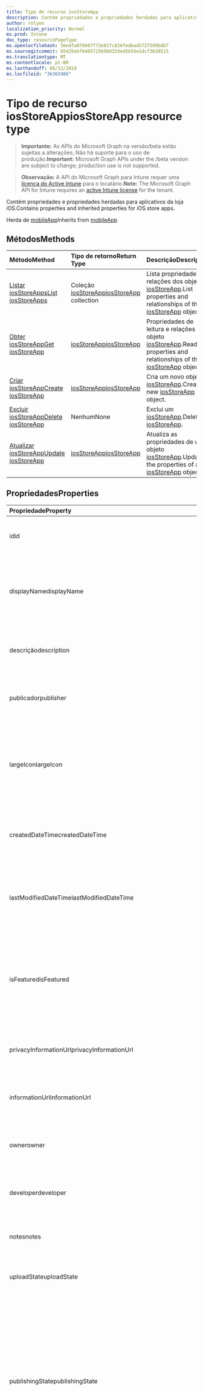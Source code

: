 ```yaml
---
title: Tipo de recurso iosStoreApp
description: Contém propriedades e propriedades herdadas para aplicativos da loja iOS.
author: rolyon
localization_priority: Normal
ms.prod: Intune
doc_type: resourcePageType
ms.openlocfilehash: 56e4fa0f6607f72e81fc826fedbad5727599bdb7
ms.sourcegitcommit: b5425ebf648572569b032ded5b56e1dcf3830515
ms.translationtype: MT
ms.contentlocale: pt-BR
ms.lasthandoff: 08/13/2019
ms.locfileid: "36365986"
---
```

# <a name="iosstoreapp-resource-type"></a><span data-ttu-id="73870-103">Tipo de recurso iosStoreApp</span><span class="sxs-lookup"><span data-stu-id="73870-103">iosStoreApp resource type</span></span>

> <span data-ttu-id="73870-104">**Importante:** As APIs do Microsoft Graph na versão/beta estão sujeitas a alterações; Não há suporte para o uso de produção.</span><span class="sxs-lookup"><span data-stu-id="73870-104">**Important:** Microsoft Graph APIs under the /beta version are subject to change; production use is not supported.</span></span>

> <span data-ttu-id="73870-105">**Observação:** A API do Microsoft Graph para Intune requer uma [licença do Active Intune](https://go.microsoft.com/fwlink/?linkid=839381) para o locatário.</span><span class="sxs-lookup"><span data-stu-id="73870-105">**Note:** The Microsoft Graph API for Intune requires an [active Intune license](https://go.microsoft.com/fwlink/?linkid=839381) for the tenant.</span></span>

<span data-ttu-id="73870-106">Contém propriedades e propriedades herdadas para aplicativos da loja iOS.</span><span class="sxs-lookup"><span data-stu-id="73870-106">Contains properties and inherited properties for iOS store apps.</span></span>


<span data-ttu-id="73870-107">Herda de [mobileApp](../resources/intune-apps-mobileapp.md)</span><span class="sxs-lookup"><span data-stu-id="73870-107">Inherits from [mobileApp](../resources/intune-apps-mobileapp.md)</span></span>

## <a name="methods"></a><span data-ttu-id="73870-108">Métodos</span><span class="sxs-lookup"><span data-stu-id="73870-108">Methods</span></span>
|<span data-ttu-id="73870-109">Método</span><span class="sxs-lookup"><span data-stu-id="73870-109">Method</span></span>|<span data-ttu-id="73870-110">Tipo de retorno</span><span class="sxs-lookup"><span data-stu-id="73870-110">Return Type</span></span>|<span data-ttu-id="73870-111">Descrição</span><span class="sxs-lookup"><span data-stu-id="73870-111">Description</span></span>|
|:---|:---|:---|
|[<span data-ttu-id="73870-112">Listar iosStoreApps</span><span class="sxs-lookup"><span data-stu-id="73870-112">List iosStoreApps</span></span>](../api/intune-apps-iosstoreapp-list.md)|<span data-ttu-id="73870-113">Coleção [iosStoreApp](../resources/intune-apps-iosstoreapp.md)</span><span class="sxs-lookup"><span data-stu-id="73870-113">[iosStoreApp](../resources/intune-apps-iosstoreapp.md) collection</span></span>|<span data-ttu-id="73870-114">Lista propriedades e relações dos objetos [iosStoreApp](../resources/intune-apps-iosstoreapp.md).</span><span class="sxs-lookup"><span data-stu-id="73870-114">List properties and relationships of the [iosStoreApp](../resources/intune-apps-iosstoreapp.md) objects.</span></span>|
|[<span data-ttu-id="73870-115">Obter iosStoreApp</span><span class="sxs-lookup"><span data-stu-id="73870-115">Get iosStoreApp</span></span>](../api/intune-apps-iosstoreapp-get.md)|[<span data-ttu-id="73870-116">iosStoreApp</span><span class="sxs-lookup"><span data-stu-id="73870-116">iosStoreApp</span></span>](../resources/intune-apps-iosstoreapp.md)|<span data-ttu-id="73870-117">Propriedades de leitura e relações do objeto [iosStoreApp](../resources/intune-apps-iosstoreapp.md).</span><span class="sxs-lookup"><span data-stu-id="73870-117">Read properties and relationships of the [iosStoreApp](../resources/intune-apps-iosstoreapp.md) object.</span></span>|
|[<span data-ttu-id="73870-118">Criar iosStoreApp</span><span class="sxs-lookup"><span data-stu-id="73870-118">Create iosStoreApp</span></span>](../api/intune-apps-iosstoreapp-create.md)|[<span data-ttu-id="73870-119">iosStoreApp</span><span class="sxs-lookup"><span data-stu-id="73870-119">iosStoreApp</span></span>](../resources/intune-apps-iosstoreapp.md)|<span data-ttu-id="73870-120">Cria um novo objeto [iosStoreApp](../resources/intune-apps-iosstoreapp.md).</span><span class="sxs-lookup"><span data-stu-id="73870-120">Create a new [iosStoreApp](../resources/intune-apps-iosstoreapp.md) object.</span></span>|
|[<span data-ttu-id="73870-121">Excluir iosStoreApp</span><span class="sxs-lookup"><span data-stu-id="73870-121">Delete iosStoreApp</span></span>](../api/intune-apps-iosstoreapp-delete.md)|<span data-ttu-id="73870-122">Nenhum</span><span class="sxs-lookup"><span data-stu-id="73870-122">None</span></span>|<span data-ttu-id="73870-123">Exclui um [iosStoreApp](../resources/intune-apps-iosstoreapp.md).</span><span class="sxs-lookup"><span data-stu-id="73870-123">Deletes a [iosStoreApp](../resources/intune-apps-iosstoreapp.md).</span></span>|
|[<span data-ttu-id="73870-124">Atualizar iosStoreApp</span><span class="sxs-lookup"><span data-stu-id="73870-124">Update iosStoreApp</span></span>](../api/intune-apps-iosstoreapp-update.md)|[<span data-ttu-id="73870-125">iosStoreApp</span><span class="sxs-lookup"><span data-stu-id="73870-125">iosStoreApp</span></span>](../resources/intune-apps-iosstoreapp.md)|<span data-ttu-id="73870-126">Atualiza as propriedades de um objeto [iosStoreApp](../resources/intune-apps-iosstoreapp.md).</span><span class="sxs-lookup"><span data-stu-id="73870-126">Update the properties of a [iosStoreApp](../resources/intune-apps-iosstoreapp.md) object.</span></span>|

## <a name="properties"></a><span data-ttu-id="73870-127">Propriedades</span><span class="sxs-lookup"><span data-stu-id="73870-127">Properties</span></span>
|<span data-ttu-id="73870-128">Propriedade</span><span class="sxs-lookup"><span data-stu-id="73870-128">Property</span></span>|<span data-ttu-id="73870-129">Tipo</span><span class="sxs-lookup"><span data-stu-id="73870-129">Type</span></span>|<span data-ttu-id="73870-130">Descrição</span><span class="sxs-lookup"><span data-stu-id="73870-130">Description</span></span>|
|:---|:---|:---|
|<span data-ttu-id="73870-131">id</span><span class="sxs-lookup"><span data-stu-id="73870-131">id</span></span>|<span data-ttu-id="73870-132">String</span><span class="sxs-lookup"><span data-stu-id="73870-132">String</span></span>|<span data-ttu-id="73870-133">Chave da entidade.</span><span class="sxs-lookup"><span data-stu-id="73870-133">Key of the entity.</span></span> <span data-ttu-id="73870-134">Herdado de [mobileApp](../resources/intune-apps-mobileapp.md)</span><span class="sxs-lookup"><span data-stu-id="73870-134">Inherited from [mobileApp](../resources/intune-apps-mobileapp.md)</span></span>|
|<span data-ttu-id="73870-135">displayName</span><span class="sxs-lookup"><span data-stu-id="73870-135">displayName</span></span>|<span data-ttu-id="73870-136">String</span><span class="sxs-lookup"><span data-stu-id="73870-136">String</span></span>|<span data-ttu-id="73870-137">O título do aplicativo importado ou definido pelo administrador.</span><span class="sxs-lookup"><span data-stu-id="73870-137">The admin provided or imported title of the app.</span></span> <span data-ttu-id="73870-138">Herdado de [mobileApp](../resources/intune-apps-mobileapp.md)</span><span class="sxs-lookup"><span data-stu-id="73870-138">Inherited from [mobileApp](../resources/intune-apps-mobileapp.md)</span></span>|
|<span data-ttu-id="73870-139">descrição</span><span class="sxs-lookup"><span data-stu-id="73870-139">description</span></span>|<span data-ttu-id="73870-140">String</span><span class="sxs-lookup"><span data-stu-id="73870-140">String</span></span>|<span data-ttu-id="73870-141">A descrição do aplicativo.</span><span class="sxs-lookup"><span data-stu-id="73870-141">The description of the app.</span></span> <span data-ttu-id="73870-142">Herdado de [mobileApp](../resources/intune-apps-mobileapp.md)</span><span class="sxs-lookup"><span data-stu-id="73870-142">Inherited from [mobileApp](../resources/intune-apps-mobileapp.md)</span></span>|
|<span data-ttu-id="73870-143">publicador</span><span class="sxs-lookup"><span data-stu-id="73870-143">publisher</span></span>|<span data-ttu-id="73870-144">String</span><span class="sxs-lookup"><span data-stu-id="73870-144">String</span></span>|<span data-ttu-id="73870-145">O publicador do aplicativo.</span><span class="sxs-lookup"><span data-stu-id="73870-145">The publisher of the app.</span></span> <span data-ttu-id="73870-146">Herdado de [mobileApp](../resources/intune-apps-mobileapp.md)</span><span class="sxs-lookup"><span data-stu-id="73870-146">Inherited from [mobileApp](../resources/intune-apps-mobileapp.md)</span></span>|
|<span data-ttu-id="73870-147">largeIcon</span><span class="sxs-lookup"><span data-stu-id="73870-147">largeIcon</span></span>|[<span data-ttu-id="73870-148">mimeContent</span><span class="sxs-lookup"><span data-stu-id="73870-148">mimeContent</span></span>](../resources/intune-shared-mimecontent.md)|<span data-ttu-id="73870-149">O ícone grande, a ser exibido nos detalhes do aplicativo e usado para o carregamento do ícone.</span><span class="sxs-lookup"><span data-stu-id="73870-149">The large icon, to be displayed in the app details and used for upload of the icon.</span></span> <span data-ttu-id="73870-150">Herdado de [mobileApp](../resources/intune-apps-mobileapp.md)</span><span class="sxs-lookup"><span data-stu-id="73870-150">Inherited from [mobileApp](../resources/intune-apps-mobileapp.md)</span></span>|
|<span data-ttu-id="73870-151">createdDateTime</span><span class="sxs-lookup"><span data-stu-id="73870-151">createdDateTime</span></span>|<span data-ttu-id="73870-152">DateTimeOffset</span><span class="sxs-lookup"><span data-stu-id="73870-152">DateTimeOffset</span></span>|<span data-ttu-id="73870-153">A data e a hora da criação do aplicativo.</span><span class="sxs-lookup"><span data-stu-id="73870-153">The date and time the app was created.</span></span> <span data-ttu-id="73870-154">Herdado de [mobileApp](../resources/intune-apps-mobileapp.md)</span><span class="sxs-lookup"><span data-stu-id="73870-154">Inherited from [mobileApp](../resources/intune-apps-mobileapp.md)</span></span>|
|<span data-ttu-id="73870-155">lastModifiedDateTime</span><span class="sxs-lookup"><span data-stu-id="73870-155">lastModifiedDateTime</span></span>|<span data-ttu-id="73870-156">DateTimeOffset</span><span class="sxs-lookup"><span data-stu-id="73870-156">DateTimeOffset</span></span>|<span data-ttu-id="73870-157">A data e a hora que o aplicativo foi modificado pela última vez.</span><span class="sxs-lookup"><span data-stu-id="73870-157">The date and time the app was last modified.</span></span> <span data-ttu-id="73870-158">Herdado de [mobileApp](../resources/intune-apps-mobileapp.md)</span><span class="sxs-lookup"><span data-stu-id="73870-158">Inherited from [mobileApp](../resources/intune-apps-mobileapp.md)</span></span>|
|<span data-ttu-id="73870-159">isFeatured</span><span class="sxs-lookup"><span data-stu-id="73870-159">isFeatured</span></span>|<span data-ttu-id="73870-160">Boolean</span><span class="sxs-lookup"><span data-stu-id="73870-160">Boolean</span></span>|<span data-ttu-id="73870-161">O valor que indica se o aplicativo está marcado como em destaque pelo administrador. Herdado de [mobileApp](../resources/intune-apps-mobileapp.md)</span><span class="sxs-lookup"><span data-stu-id="73870-161">The value indicating whether the app is marked as featured by the admin. Inherited from [mobileApp](../resources/intune-apps-mobileapp.md)</span></span>|
|<span data-ttu-id="73870-162">privacyInformationUrl</span><span class="sxs-lookup"><span data-stu-id="73870-162">privacyInformationUrl</span></span>|<span data-ttu-id="73870-163">String</span><span class="sxs-lookup"><span data-stu-id="73870-163">String</span></span>|<span data-ttu-id="73870-164">A URL da declaração de privacidade.</span><span class="sxs-lookup"><span data-stu-id="73870-164">The privacy statement Url.</span></span> <span data-ttu-id="73870-165">Herdado de [mobileApp](../resources/intune-apps-mobileapp.md)</span><span class="sxs-lookup"><span data-stu-id="73870-165">Inherited from [mobileApp](../resources/intune-apps-mobileapp.md)</span></span>|
|<span data-ttu-id="73870-166">informationUrl</span><span class="sxs-lookup"><span data-stu-id="73870-166">informationUrl</span></span>|<span data-ttu-id="73870-167">String</span><span class="sxs-lookup"><span data-stu-id="73870-167">String</span></span>|<span data-ttu-id="73870-168">A URL de informações adicionais.</span><span class="sxs-lookup"><span data-stu-id="73870-168">The more information Url.</span></span> <span data-ttu-id="73870-169">Herdado de [mobileApp](../resources/intune-apps-mobileapp.md)</span><span class="sxs-lookup"><span data-stu-id="73870-169">Inherited from [mobileApp](../resources/intune-apps-mobileapp.md)</span></span>|
|<span data-ttu-id="73870-170">owner</span><span class="sxs-lookup"><span data-stu-id="73870-170">owner</span></span>|<span data-ttu-id="73870-171">String</span><span class="sxs-lookup"><span data-stu-id="73870-171">String</span></span>|<span data-ttu-id="73870-172">O proprietário do conteúdo.</span><span class="sxs-lookup"><span data-stu-id="73870-172">The owner of the app.</span></span> <span data-ttu-id="73870-173">Herdado de [mobileApp](../resources/intune-apps-mobileapp.md)</span><span class="sxs-lookup"><span data-stu-id="73870-173">Inherited from [mobileApp](../resources/intune-apps-mobileapp.md)</span></span>|
|<span data-ttu-id="73870-174">developer</span><span class="sxs-lookup"><span data-stu-id="73870-174">developer</span></span>|<span data-ttu-id="73870-175">String</span><span class="sxs-lookup"><span data-stu-id="73870-175">String</span></span>|<span data-ttu-id="73870-176">O desenvolvedor do aplicativo.</span><span class="sxs-lookup"><span data-stu-id="73870-176">The developer of the app.</span></span> <span data-ttu-id="73870-177">Herdado de [mobileApp](../resources/intune-apps-mobileapp.md)</span><span class="sxs-lookup"><span data-stu-id="73870-177">Inherited from [mobileApp](../resources/intune-apps-mobileapp.md)</span></span>|
|<span data-ttu-id="73870-178">notes</span><span class="sxs-lookup"><span data-stu-id="73870-178">notes</span></span>|<span data-ttu-id="73870-179">String</span><span class="sxs-lookup"><span data-stu-id="73870-179">String</span></span>|<span data-ttu-id="73870-180">Anotações do aplicativo.</span><span class="sxs-lookup"><span data-stu-id="73870-180">Notes for the app.</span></span> <span data-ttu-id="73870-181">Herdado de [mobileApp](../resources/intune-apps-mobileapp.md)</span><span class="sxs-lookup"><span data-stu-id="73870-181">Inherited from [mobileApp](../resources/intune-apps-mobileapp.md)</span></span>|
|<span data-ttu-id="73870-182">uploadState</span><span class="sxs-lookup"><span data-stu-id="73870-182">uploadState</span></span>|<span data-ttu-id="73870-183">Int32</span><span class="sxs-lookup"><span data-stu-id="73870-183">Int32</span></span>|<span data-ttu-id="73870-184">O estado de upload.</span><span class="sxs-lookup"><span data-stu-id="73870-184">The upload state.</span></span> <span data-ttu-id="73870-185">Herdado de [mobileApp](../resources/intune-apps-mobileapp.md)</span><span class="sxs-lookup"><span data-stu-id="73870-185">Inherited from [mobileApp](../resources/intune-apps-mobileapp.md)</span></span>|
|<span data-ttu-id="73870-186">publishingState</span><span class="sxs-lookup"><span data-stu-id="73870-186">publishingState</span></span>|[<span data-ttu-id="73870-187">mobileAppPublishingState</span><span class="sxs-lookup"><span data-stu-id="73870-187">mobileAppPublishingState</span></span>](../resources/intune-apps-mobileapppublishingstate.md)|<span data-ttu-id="73870-188">O estado de publicação do aplicativo.</span><span class="sxs-lookup"><span data-stu-id="73870-188">The publishing state for the app.</span></span> <span data-ttu-id="73870-189">O aplicativo não pode ser assinado, a menos que ele seja publicado.</span><span class="sxs-lookup"><span data-stu-id="73870-189">The app cannot be assigned unless the app is published.</span></span> <span data-ttu-id="73870-190">Herdado de [mobileApp](../resources/intune-apps-mobileapp.md).</span><span class="sxs-lookup"><span data-stu-id="73870-190">Inherited from [mobileApp](../resources/intune-apps-mobileapp.md).</span></span> <span data-ttu-id="73870-191">Os valores possíveis são: `notPublished`, `processing`, `published`.</span><span class="sxs-lookup"><span data-stu-id="73870-191">Possible values are: `notPublished`, `processing`, `published`.</span></span>|
|<span data-ttu-id="73870-192">isAssigned</span><span class="sxs-lookup"><span data-stu-id="73870-192">isAssigned</span></span>|<span data-ttu-id="73870-193">Boolean</span><span class="sxs-lookup"><span data-stu-id="73870-193">Boolean</span></span>|<span data-ttu-id="73870-194">O valor que indica se o aplicativo é atribuído a pelo menos um grupo.</span><span class="sxs-lookup"><span data-stu-id="73870-194">The value indicating whether the app is assigned to at least one group.</span></span> <span data-ttu-id="73870-195">Herdado de [mobileApp](../resources/intune-apps-mobileapp.md)</span><span class="sxs-lookup"><span data-stu-id="73870-195">Inherited from [mobileApp](../resources/intune-apps-mobileapp.md)</span></span>|
|<span data-ttu-id="73870-196">roleScopeTagIds</span><span class="sxs-lookup"><span data-stu-id="73870-196">roleScopeTagIds</span></span>|<span data-ttu-id="73870-197">Coleção de cadeias de caracteres</span><span class="sxs-lookup"><span data-stu-id="73870-197">String collection</span></span>|<span data-ttu-id="73870-198">Lista de IDs de marca de escopo para este aplicativo móvel.</span><span class="sxs-lookup"><span data-stu-id="73870-198">List of scope tag ids for this mobile app.</span></span> <span data-ttu-id="73870-199">Herdado de [mobileApp](../resources/intune-apps-mobileapp.md)</span><span class="sxs-lookup"><span data-stu-id="73870-199">Inherited from [mobileApp](../resources/intune-apps-mobileapp.md)</span></span>|
|<span data-ttu-id="73870-200">dependentAppCount</span><span class="sxs-lookup"><span data-stu-id="73870-200">dependentAppCount</span></span>|<span data-ttu-id="73870-201">Int32</span><span class="sxs-lookup"><span data-stu-id="73870-201">Int32</span></span>|<span data-ttu-id="73870-202">O número total de dependências do aplicativo filho.</span><span class="sxs-lookup"><span data-stu-id="73870-202">The total number of dependencies the child app has.</span></span> <span data-ttu-id="73870-203">Herdado de [mobileApp](../resources/intune-apps-mobileapp.md)</span><span class="sxs-lookup"><span data-stu-id="73870-203">Inherited from [mobileApp](../resources/intune-apps-mobileapp.md)</span></span>|
|<span data-ttu-id="73870-204">bundleId</span><span class="sxs-lookup"><span data-stu-id="73870-204">bundleId</span></span>|<span data-ttu-id="73870-205">Cadeia de caracteres</span><span class="sxs-lookup"><span data-stu-id="73870-205">String</span></span>|<span data-ttu-id="73870-206">O Nome da Identidade.</span><span class="sxs-lookup"><span data-stu-id="73870-206">The Identity Name.</span></span>|
|<span data-ttu-id="73870-207">appStoreUrl</span><span class="sxs-lookup"><span data-stu-id="73870-207">appStoreUrl</span></span>|<span data-ttu-id="73870-208">String</span><span class="sxs-lookup"><span data-stu-id="73870-208">String</span></span>|<span data-ttu-id="73870-209">A URL da Apple App Store</span><span class="sxs-lookup"><span data-stu-id="73870-209">The Apple App Store URL</span></span>|
|<span data-ttu-id="73870-210">applicableDeviceType</span><span class="sxs-lookup"><span data-stu-id="73870-210">applicableDeviceType</span></span>|[<span data-ttu-id="73870-211">iosDeviceType</span><span class="sxs-lookup"><span data-stu-id="73870-211">iosDeviceType</span></span>](../resources/intune-apps-iosdevicetype.md)|<span data-ttu-id="73870-212">A arquitetura do iOS na qual esse aplicativo pode ser executado.</span><span class="sxs-lookup"><span data-stu-id="73870-212">The iOS architecture for which this app can run on.</span></span>|
|<span data-ttu-id="73870-213">minimumSupportedOperatingSystem</span><span class="sxs-lookup"><span data-stu-id="73870-213">minimumSupportedOperatingSystem</span></span>|[<span data-ttu-id="73870-214">iosMinimumOperatingSystem</span><span class="sxs-lookup"><span data-stu-id="73870-214">iosMinimumOperatingSystem</span></span>](../resources/intune-apps-iosminimumoperatingsystem.md)|<span data-ttu-id="73870-215">O valor do sistema de operacional mínimo aplicável.</span><span class="sxs-lookup"><span data-stu-id="73870-215">The value for the minimum applicable operating system.</span></span>|

## <a name="relationships"></a><span data-ttu-id="73870-216">Relações</span><span class="sxs-lookup"><span data-stu-id="73870-216">Relationships</span></span>
|<span data-ttu-id="73870-217">Relação</span><span class="sxs-lookup"><span data-stu-id="73870-217">Relationship</span></span>|<span data-ttu-id="73870-218">Tipo</span><span class="sxs-lookup"><span data-stu-id="73870-218">Type</span></span>|<span data-ttu-id="73870-219">Descrição</span><span class="sxs-lookup"><span data-stu-id="73870-219">Description</span></span>|
|:---|:---|:---|
|<span data-ttu-id="73870-220">categories</span><span class="sxs-lookup"><span data-stu-id="73870-220">categories</span></span>|<span data-ttu-id="73870-221">Coleção [mobileAppCategory](../resources/intune-apps-mobileappcategory.md)</span><span class="sxs-lookup"><span data-stu-id="73870-221">[mobileAppCategory](../resources/intune-apps-mobileappcategory.md) collection</span></span>|<span data-ttu-id="73870-222">A lista de categorias para este aplicativo.</span><span class="sxs-lookup"><span data-stu-id="73870-222">The list of categories for this app.</span></span> <span data-ttu-id="73870-223">Herdado de [mobileApp](../resources/intune-apps-mobileapp.md)</span><span class="sxs-lookup"><span data-stu-id="73870-223">Inherited from [mobileApp](../resources/intune-apps-mobileapp.md)</span></span>|
|<span data-ttu-id="73870-224">assignments</span><span class="sxs-lookup"><span data-stu-id="73870-224">assignments</span></span>|<span data-ttu-id="73870-225">Coleção [mobileAppAssignment](../resources/intune-apps-mobileappassignment.md)</span><span class="sxs-lookup"><span data-stu-id="73870-225">[mobileAppAssignment](../resources/intune-apps-mobileappassignment.md) collection</span></span>|<span data-ttu-id="73870-226">A lista de atribuições de grupo para esse aplicativo móvel.</span><span class="sxs-lookup"><span data-stu-id="73870-226">The list of group assignments for this mobile app.</span></span> <span data-ttu-id="73870-227">Herdado de [mobileApp](../resources/intune-apps-mobileapp.md)</span><span class="sxs-lookup"><span data-stu-id="73870-227">Inherited from [mobileApp](../resources/intune-apps-mobileapp.md)</span></span>|
|<span data-ttu-id="73870-228">installSummary</span><span class="sxs-lookup"><span data-stu-id="73870-228">installSummary</span></span>|[<span data-ttu-id="73870-229">mobileAppInstallSummary</span><span class="sxs-lookup"><span data-stu-id="73870-229">mobileAppInstallSummary</span></span>](../resources/intune-apps-mobileappinstallsummary.md)|<span data-ttu-id="73870-230">Resumo de instalação do aplicativo móvel.</span><span class="sxs-lookup"><span data-stu-id="73870-230">Mobile App Install Summary.</span></span> <span data-ttu-id="73870-231">Herdado de [mobileApp](../resources/intune-apps-mobileapp.md)</span><span class="sxs-lookup"><span data-stu-id="73870-231">Inherited from [mobileApp](../resources/intune-apps-mobileapp.md)</span></span>|
|<span data-ttu-id="73870-232">deviceStatuses</span><span class="sxs-lookup"><span data-stu-id="73870-232">deviceStatuses</span></span>|<span data-ttu-id="73870-233">coleção [mobileAppInstallStatus](../resources/intune-apps-mobileappinstallstatus.md)</span><span class="sxs-lookup"><span data-stu-id="73870-233">[mobileAppInstallStatus](../resources/intune-apps-mobileappinstallstatus.md) collection</span></span>|<span data-ttu-id="73870-234">A lista de Estados de instalação para este aplicativo móvel.</span><span class="sxs-lookup"><span data-stu-id="73870-234">The list of installation states for this mobile app.</span></span> <span data-ttu-id="73870-235">Herdado de [mobileApp](../resources/intune-apps-mobileapp.md)</span><span class="sxs-lookup"><span data-stu-id="73870-235">Inherited from [mobileApp](../resources/intune-apps-mobileapp.md)</span></span>|
|<span data-ttu-id="73870-236">userStatuses</span><span class="sxs-lookup"><span data-stu-id="73870-236">userStatuses</span></span>|<span data-ttu-id="73870-237">coleção [userAppInstallStatus](../resources/intune-apps-userappinstallstatus.md)</span><span class="sxs-lookup"><span data-stu-id="73870-237">[userAppInstallStatus](../resources/intune-apps-userappinstallstatus.md) collection</span></span>|<span data-ttu-id="73870-238">A lista de Estados de instalação para este aplicativo móvel.</span><span class="sxs-lookup"><span data-stu-id="73870-238">The list of installation states for this mobile app.</span></span> <span data-ttu-id="73870-239">Herdado de [mobileApp](../resources/intune-apps-mobileapp.md)</span><span class="sxs-lookup"><span data-stu-id="73870-239">Inherited from [mobileApp](../resources/intune-apps-mobileapp.md)</span></span>|
|<span data-ttu-id="73870-240">relações</span><span class="sxs-lookup"><span data-stu-id="73870-240">relationships</span></span>|<span data-ttu-id="73870-241">coleção [mobileAppRelationship](../resources/intune-apps-mobileapprelationship.md)</span><span class="sxs-lookup"><span data-stu-id="73870-241">[mobileAppRelationship](../resources/intune-apps-mobileapprelationship.md) collection</span></span>|<span data-ttu-id="73870-242">Lista de relações para este aplicativo móvel.</span><span class="sxs-lookup"><span data-stu-id="73870-242">List of relationships for this mobile app.</span></span> <span data-ttu-id="73870-243">Herdado de [mobileApp](../resources/intune-apps-mobileapp.md)</span><span class="sxs-lookup"><span data-stu-id="73870-243">Inherited from [mobileApp](../resources/intune-apps-mobileapp.md)</span></span>|

## <a name="json-representation"></a><span data-ttu-id="73870-244">Representação JSON</span><span class="sxs-lookup"><span data-stu-id="73870-244">JSON Representation</span></span>
<span data-ttu-id="73870-245">Veja a seguir uma representação JSON do recurso.</span><span class="sxs-lookup"><span data-stu-id="73870-245">Here is a JSON representation of the resource.</span></span>
<!-- {
  "blockType": "resource",
  "keyProperty": "id",
  "@odata.type": "microsoft.graph.iosStoreApp"
}
-->
``` json
{
  "@odata.type": "#microsoft.graph.iosStoreApp",
  "id": "String (identifier)",
  "displayName": "String",
  "description": "String",
  "publisher": "String",
  "largeIcon": {
    "@odata.type": "microsoft.graph.mimeContent",
    "type": "String",
    "value": "binary"
  },
  "createdDateTime": "String (timestamp)",
  "lastModifiedDateTime": "String (timestamp)",
  "isFeatured": true,
  "privacyInformationUrl": "String",
  "informationUrl": "String",
  "owner": "String",
  "developer": "String",
  "notes": "String",
  "uploadState": 1024,
  "publishingState": "String",
  "isAssigned": true,
  "roleScopeTagIds": [
    "String"
  ],
  "dependentAppCount": 1024,
  "bundleId": "String",
  "appStoreUrl": "String",
  "applicableDeviceType": {
    "@odata.type": "microsoft.graph.iosDeviceType",
    "iPad": true,
    "iPhoneAndIPod": true
  },
  "minimumSupportedOperatingSystem": {
    "@odata.type": "microsoft.graph.iosMinimumOperatingSystem",
    "v8_0": true,
    "v9_0": true,
    "v10_0": true,
    "v11_0": true,
    "v12_0": true
  }
}
```



